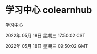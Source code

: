 # 学习中心 colearnhub
[学习中心](http://59.174.27.92:56308/colearnhub/)

2022年 05月 18日 星期三 17:50:02 CST

2022年 05月 18日 星期三 09:50:02 GMT
